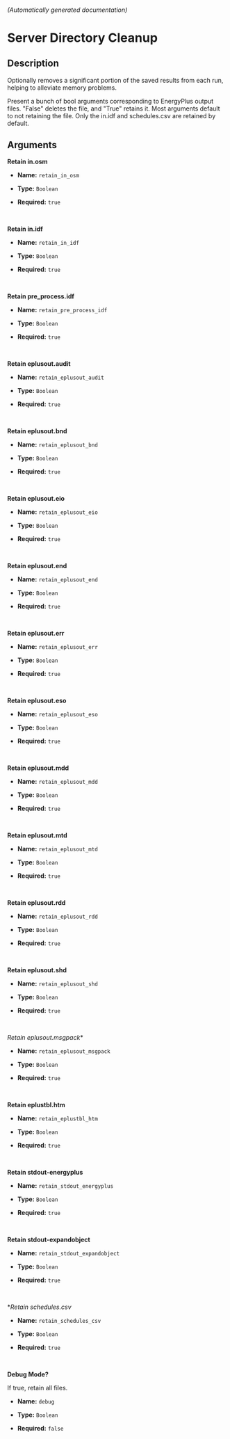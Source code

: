 
###### (Automatically generated documentation)

# Server Directory Cleanup

## Description
Optionally removes a significant portion of the saved results from each run, helping to alleviate memory problems.

Present a bunch of bool arguments corresponding to EnergyPlus output files. "False" deletes the file, and "True" retains it. Most arguments default to not retaining the file. Only the in.idf and schedules.csv are retained by default.

## Arguments


**Retain in.osm**



- **Name:** ``retain_in_osm``
- **Type:** ``Boolean``

- **Required:** ``true``

<br/>

**Retain in.idf**



- **Name:** ``retain_in_idf``
- **Type:** ``Boolean``

- **Required:** ``true``

<br/>

**Retain pre_process.idf**



- **Name:** ``retain_pre_process_idf``
- **Type:** ``Boolean``

- **Required:** ``true``

<br/>

**Retain eplusout.audit**



- **Name:** ``retain_eplusout_audit``
- **Type:** ``Boolean``

- **Required:** ``true``

<br/>

**Retain eplusout.bnd**



- **Name:** ``retain_eplusout_bnd``
- **Type:** ``Boolean``

- **Required:** ``true``

<br/>

**Retain eplusout.eio**



- **Name:** ``retain_eplusout_eio``
- **Type:** ``Boolean``

- **Required:** ``true``

<br/>

**Retain eplusout.end**



- **Name:** ``retain_eplusout_end``
- **Type:** ``Boolean``

- **Required:** ``true``

<br/>

**Retain eplusout.err**



- **Name:** ``retain_eplusout_err``
- **Type:** ``Boolean``

- **Required:** ``true``

<br/>

**Retain eplusout.eso**



- **Name:** ``retain_eplusout_eso``
- **Type:** ``Boolean``

- **Required:** ``true``

<br/>

**Retain eplusout.mdd**



- **Name:** ``retain_eplusout_mdd``
- **Type:** ``Boolean``

- **Required:** ``true``

<br/>

**Retain eplusout.mtd**



- **Name:** ``retain_eplusout_mtd``
- **Type:** ``Boolean``

- **Required:** ``true``

<br/>

**Retain eplusout.rdd**



- **Name:** ``retain_eplusout_rdd``
- **Type:** ``Boolean``

- **Required:** ``true``

<br/>

**Retain eplusout.shd**



- **Name:** ``retain_eplusout_shd``
- **Type:** ``Boolean``

- **Required:** ``true``

<br/>

**Retain eplusout*.msgpack**



- **Name:** ``retain_eplusout_msgpack``
- **Type:** ``Boolean``

- **Required:** ``true``

<br/>

**Retain eplustbl.htm**



- **Name:** ``retain_eplustbl_htm``
- **Type:** ``Boolean``

- **Required:** ``true``

<br/>

**Retain stdout-energyplus**



- **Name:** ``retain_stdout_energyplus``
- **Type:** ``Boolean``

- **Required:** ``true``

<br/>

**Retain stdout-expandobject**



- **Name:** ``retain_stdout_expandobject``
- **Type:** ``Boolean``

- **Required:** ``true``

<br/>

**Retain *schedules.csv**



- **Name:** ``retain_schedules_csv``
- **Type:** ``Boolean``

- **Required:** ``true``

<br/>

**Debug Mode?**

If true, retain all files.

- **Name:** ``debug``
- **Type:** ``Boolean``

- **Required:** ``false``

<br/>





